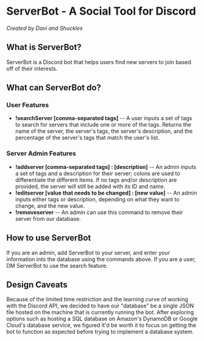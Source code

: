 <h1>ServerBot - A Social Tool for Discord</h1>

<i>Created by Davi and Shuckles</i>

<h2>What is ServerBot?</h2>
<p>
  ServerBot is a Discord bot that helps users find new servers to join based off of their interests.
</p>

<h2>What can ServerBot do?</h2>
  <h3>User Features</h3>
  <ul>
  <li> <b>!searchServer [comma-separated tags]</b> -- A user inputs a set of tags to search for servers that include one or more of the tags.  Returns the name of the server, the server's tags, the server's description, and the percentage of the server's tags that match the user's list.</li>
  </ul>
  <h3>Server Admin Features</h3>
  <ul>
  <li><b>!addserver [comma-separated tags] : [description]</b> -- An admin inputs a set of tags and a description for their server; colons are used to differentiate the different items. If no tags and/or description are provided, the server will still be added with its ID and name. </li>
  <li><b>!editserver [value that needs to be changed] : [new value]</b> -- An admin inputs either tags or description, depending on what they want to change, and the new value. </li>
  <li><b>!removeserver</b> -- An admin can use this command to remove their server from our database. </li>
  </ul>

<h2>How to use ServerBot</h2>
<p>
  If you are an admin, add ServerBot to your server, and enter your information into the database using the commands above. If you are a user, DM ServerBot to use the search feature.
<p>

  <h2>Design Caveats</h2>
  <p>Because of the limited time restriction and the learning curve of working with the Discord API, we decided to have our "database" be a single JSON file hosted on the machine that is currently running the bot. After exploring options such as hosting a SQL database on Amazon's DynamoDB or Google Cloud's database service, we figured it'd be worth it to focus on getting the bot to function as expected before trying to implement a database system. </p>
